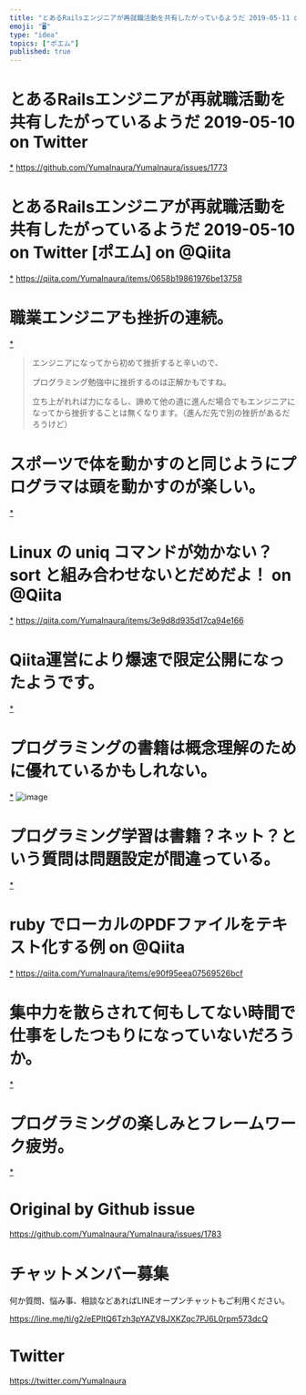 ```yaml
---
title: "とあるRailsエンジニアが再就職活動を共有したがっているようだ 2019-05-11 on Twitter"
emoji: "🖥"
type: "idea"
topics: ["ポエム"]
published: true
---
```


# とあるRailsエンジニアが再就職活動を共有したがっているようだ 2019-05-10 on Twitter
 [*](https://twitter.com/YumaInaura/status/1126869789467652098")
<https://github.com/YumaInaura/YumaInaura/issues/1773>
# とあるRailsエンジニアが再就職活動を共有したがっているようだ 2019-05-10 on Twitter [ポエム] on @Qiita
 [*](https://twitter.com/YumaInaura/status/1126883416262057985")
<https://qiita.com/YumaInaura/items/0658b19861976be13758>
# 職業エンジニアも挫折の連続。

 [*](https://twitter.com/YumaInaura/status/1127018283935227904")

>エンジニアになってから初めて挫折すると辛いので、
>
>プログラミング勉強中に挫折するのは正解かもですね。
>
>立ち上がれれば力になるし、諦めて他の道に進んだ場合でもエンジニアになってから挫折することは無くなります。（進んだ先で別の挫折があるだろうけど）
# スポーツで体を動かすのと同じようにプログラマは頭を動かすのが楽しい。

 [*](https://twitter.com/YumaInaura/status/1127021447325503489")

# Linux の uniq コマンドが効かない？ sort と組み合わせないとだめだよ！ on @Qiita
 [*](https://twitter.com/YumaInaura/status/1127034580282642434")
<https://qiita.com/YumaInaura/items/3e9d8d935d17ca94e166>
# Qiita運営により爆速で限定公開になったようです。

 [*](https://twitter.com/YumaInaura/status/1127044434497900544")

# プログラミングの書籍は概念理解のために優れているかもしれない。

 [*](https://twitter.com/YumaInaura/status/1127090641874251776")
![image](https://pbs.twimg.com/media/D6Q69kQV4AEwz7K.jpg)

# プログラミング学習は書籍？ネット？という質問は問題設定が間違っている。

 [*](https://twitter.com/YumaInaura/status/1127093880501850113")

# ruby でローカルのPDFファイルをテキスト化する例 on @Qiita
 [*](https://twitter.com/YumaInaura/status/1127101851755659264")
<https://qiita.com/YumaInaura/items/e90f95eea07569526bcf>
# 集中力を散らされて何もしてない時間で仕事をしたつもりになっていないだろうか。

 [*](https://twitter.com/YumaInaura/status/1127123936339095552")

# プログラミングの楽しみとフレームワーク疲労。

 [*](https://twitter.com/YumaInaura/status/1127127420480380929")




# Original by Github issue

https://github.com/YumaInaura/YumaInaura/issues/1783








<!-- Update From Qiita API -->

# チャットメンバー募集


何か質問、悩み事、相談などあればLINEオープンチャットもご利用ください。

https://line.me/ti/g2/eEPltQ6Tzh3pYAZV8JXKZqc7PJ6L0rpm573dcQ





# Twitter


https://twitter.com/YumaInaura


<!-- Update From Qiita API -->


